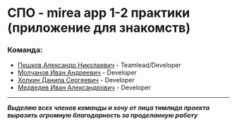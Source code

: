 # СПО - mirea app 1-2 практики (приложение для знакомств)

### Команда: 
* [Пешков Александр Николаевич](https://github.com/mnenie) - Teamlead/Developer
* [Молчанов Иван Андреевич](https://github.com/10q4attention) - Developer
* [Холкин Данила Сергеевич](https://github.com/Missiadar) - Developer
* [Медведев Иван Александрович](https://github.com/osirisd3) - Developer


___
___Выделяю всех членов команды и хочу от лица тимлида проекта выразить огромную благодарность за проделанную работу___